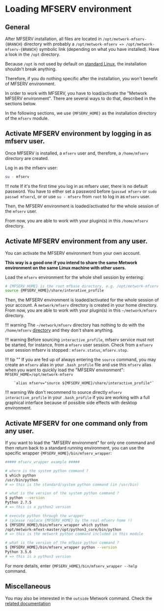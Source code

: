 # Loading MFSERV environment

## General

After MFSERV installation, all files are located in `/opt/metwork-mfserv-{BRANCH}` directory with probably a `/opt/metwork-mfserv => /opt/metwork-mfserv-{BRANCH}` symbolic link (depending on what you have installed). Have a look in the `/opt` directory.

Because `/opt` is not used by default on [standard Linux](https://en.wikipedia.org/wiki/Filesystem_Hierarchy_Standard), the installation shouldn't break anything.

Therefore, if you do nothing specific after the installation, you won't benefit
of MFSERV environment.

In order to work with MFSERV, you have to load/activate the "Metwork MFSERV environment". There are several ways to do that, described in the sections below.

In the following sections, we use `{MFSERV_HOME}` as the installation directory of the `mfserv` module.

## Activate MFSERV environment by logging in as mfserv user.

Once MFSERV is installed, a `mfserv` user and, therefore, a `/home/mfserv` directory are created.

Log in as the mfserv user:
```bash
su - mfserv
```

!!! note
	If it's the first time you log in as mfserv user, there is no default password. You have to either set a password before (`passwd mfserv` or `sudo passwd mfserv`), or or use `su - mfserv` from `root` to log in as `mfserv` user.

Then, the MFSERV environment is loaded/activated for the whole session of the `mfserv` user.

From now, you are able to work with your plugin(s) in this `/home/mfserv` directory.

## Activate MFSERV environment from any user.

You can activate the MFSERV environment from your own account.

**This way is a good one if you intend to share the same Metwork environment on the same Linux machine with other users.**

Load the `mfserv` environment for the whole shell session by entering:
```bash
# {MFSERV_HOME} is the root mfbase directory, e.g. /opt/metwork-mfserv
source {MFSERV_HOME}/share/interative_profile
```

Then, the MFSERV environment is loaded/activated for the whole session of your account. A `metwork/mfserv` directory is created in your home directory. From now, you are able to work with your plugin(s) in this `~/metwork/mfserv` directory.

!!! warning
	The `~/metwork/mfserv` directory has nothing to do with the `/home/mfserv` [directory](#2-activate-mfserv-environment-by-logging-in-as-mfserv-user) and they don't share anything.

!!! warning
	Before sourcing `interactive_profile`, mfserv service must not be started, for instance, from a `mfserv` user session. Check from a `mfserv` user session mfserv is stopped : `mfserv.status`, `mfserv.stop`.


!!! tip ""
	If you are fed up of always entering the `source` command, you may create an `mfserv` alias in your `.bash_profile` file and use this `mfserv` alias when you want to quickly load the "MFSERV environment":
        `MFSERV_HOME=/opt/metwork-mfserv`

        `alias mfserv="source ${MFSERV_HOME}/share/interactive_profile"`

!!! warning
	We don't recommend to source directly `mfserv interactive_profile` in your `.bash_profile` if you are working with a full graphical interface because of possible side effects with desktop environment.


## Activate MFSERV for one command only from any user.

If you want to load the "MFSERV environment" for only one command and then return back to a standard running environment, you can use the specific wrapper `{MFSERV_HOME}/bin/mfserv_wrapper`:
```bash
##### mfserv_wrapper example #####

# where is the system python command ?
$ which python
/usr/bin/python
# => this is the standard/system python command (in /usr/bin)

# what is the version of the system python command ?
$ python --version
Python 2.7.5
# => this is a python2 version

# execute python through the wrapper
# (please replace {MFSERV_HOME} by the real mfserv home !)
$ {MFSERV_HOME}/bin/mfserv_wrapper which python
/opt/metwork-mfext-master/opt/python3_core/bin/python
# => this is the metwork python command included in this module

# what is the version of the mfbase python command ?
$ {MFSERV_HOME}/bin/mfserv_wrapper python --version
Python 3.5.6
# => this is a python3 version
```

For more details, enter `{MFSERV_HOME}/bin/mfserv_wrapper --help` command.

## Miscellaneous

You may also be interested in the `outside` Metwork command. Check the [related documentation](../../../mfdata/950-old_docs/mfdata_miscellaneous/#9-the-outside-metwork-command)




